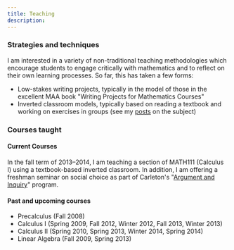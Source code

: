 ```yaml
---
title: Teaching
description:
---
```


### Strategies and techniques
I am interested in a variety of non-traditional teaching methodologies which encourage students to engage critically with mathematics and to reflect on their own learning processes.
So far, this has taken a few forms:

- Low-stakes writing projects, typically in the model of those in the excellent MAA book "Writing Projects for Mathematics Courses"
- Inverted classroom models, typically based on reading a textbook and working on exercises in groups (see my [posts](tags#inverted-ref) on the subject)

### Courses taught

#### Current Courses
In the fall term of 2013–2014, I am teaching a section of MATH111 (Calculus I) using a textbook-based inverted classroom.
In addition, I am offering a freshman seminar on social choice as part of Carleton's "[Argument and Inquiry](//apps.carleton.edu/curricular/aiseminars/)" program.

#### Past and upcoming courses
- Precalculus (Fall 2008)
- Calculus I (Spring 2009, Fall 2012, Winter 2012, Fall 2013, Winter 2013)
- Calculus II (Spring 2010, Spring 2013, Winter 2014, Spring 2014)
- Linear Algebra (Fall 2009, Spring 2013)
